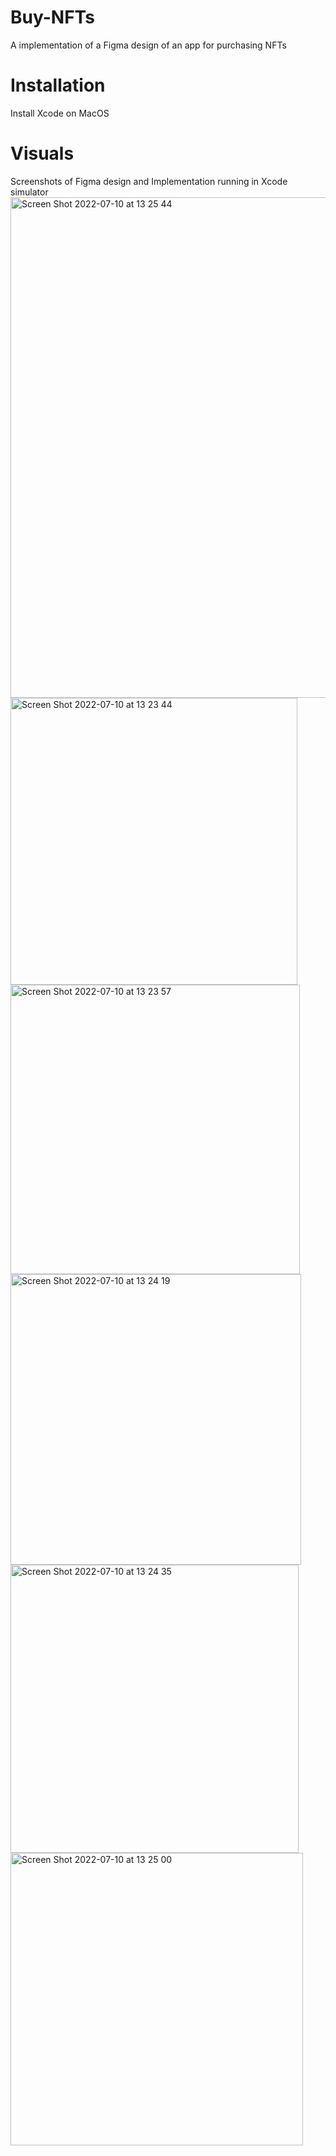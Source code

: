 # Buy-NFTs
A implementation of a Figma design of an app for purchasing NFTs 

# Installation
Install Xcode on MacOS


# Visuals 
Screenshots of Figma design and Implementation running in Xcode simulator
<img width="801" alt="Screen Shot 2022-07-10 at 13 25 44" src="https://user-images.githubusercontent.com/18536619/178146836-be2b1cb8-52ce-431d-a0ea-4eec287f6fb7.png">
<img width="459" alt="Screen Shot 2022-07-10 at 13 23 44" src="https://user-images.githubusercontent.com/18536619/178146771-a8309758-c379-4ece-ab7d-ce80d9b18fb0.png">
<img width="463" alt="Screen Shot 2022-07-10 at 13 23 57" src="https://user-images.githubusercontent.com/18536619/178146781-61cee93a-fa67-4da0-a9c5-0f8f02e5c9e0.png">
<img width="465" alt="Screen Shot 2022-07-10 at 13 24 19" src="https://user-images.githubusercontent.com/18536619/178146795-914fd1dd-e5a1-4541-b8a7-a1628e0a00b9.png">
<img width="461" alt="Screen Shot 2022-07-10 at 13 24 35" src="https://user-images.githubusercontent.com/18536619/178146798-99def859-bfd1-4452-bb26-84be763275f1.png">
<img width="468" alt="Screen Shot 2022-07-10 at 13 25 00" src="https://user-images.githubusercontent.com/18536619/178146812-7ed4da61-e8e6-47b2-ab95-dbbe6d5877e3.png">
